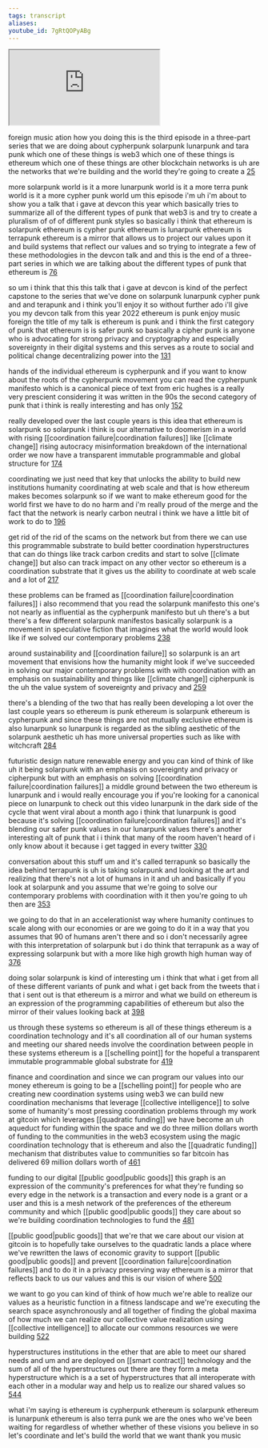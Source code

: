 ```yaml
---
tags: transcript
aliases:
youtube_id: 7gRtQOPyABg
---
```


<div class="yt-container"><iframe src="https://www.youtube.com/embed/7gRtQOPyABg"></iframe></div>

foreign music ation how you doing this is the third episode in a three-part series that we are doing about cypherpunk solarpunk lunarpunk and tara punk which one of these things is web3 which one of these things is ethereum which one of these things are other blockchain networks is uh are the networks that we're building and the world they're going to create a [25](https://www.youtube.com/watch?v=7gRtQOPyABg&t=25.08s)

more solarpunk world is it a more lunarpunk world is it a more terra punk world is it a more cypher punk world um this episode i'm uh i'm about to show you a talk that i gave at devcon this year which basically tries to summarize all of the different types of punk that web3 is and try to create a pluralism of of of different punk styles so basically i think that ethereum is solarpunk ethereum is cypher punk ethereum is lunarpunk ethereum is terrapunk ethereum is a mirror that allows us to project our values upon it and build systems that reflect our values and so trying to integrate a few of these methodologies in the devcon talk and and this is the end of a three-part series in which we are talking about the different types of punk that ethereum is [76](https://www.youtube.com/watch?v=7gRtQOPyABg&t=76.799s)

so um i think that this this talk that i gave at devcon is kind of the perfect capstone to the series that we've done on solarpunk lunarpunk cypher punk and and terapunk and i think you'll enjoy it so without further ado i'll give you my devcon talk from this year 2022 ethereum is punk enjoy music foreign the title of my talk is ethereum is punk and i think the first category of punk that ethereum is is safer punk so basically a cipher punk is anyone who is advocating for strong privacy and cryptography and especially sovereignty in their digital systems and this serves as a route to social and political change decentralizing power into the [131](https://www.youtube.com/watch?v=7gRtQOPyABg&t=131.52s)

hands of the individual ethereum is cypherpunk and if you want to know about the roots of the cypherpunk movement you can read the cypherpunk manifesto which is a canonical piece of text from eric hughes is a really very prescient considering it was written in the 90s the second category of punk that i think is really interesting and has only [152](https://www.youtube.com/watch?v=7gRtQOPyABg&t=152.4s)

really developed over the last couple years is this idea that ethereum is solarpunk so solarpunk i think is our alternative to doomerism in a world with rising [[coordination failure|coordination failures]] like [[climate change]] rising autocracy misinformation breakdown of the international order we now have a transparent immutable programmable and global structure for [174](https://www.youtube.com/watch?v=7gRtQOPyABg&t=174.959s)

coordinating we just need that key that unlocks the ability to build new institutions humanity coordinating at web scale and that is how ethereum makes becomes solarpunk so if we want to make ethereum good for the world first we have to do no harm and i'm really proud of the merge and the fact that the network is nearly carbon neutral i think we have a little bit of work to do to [196](https://www.youtube.com/watch?v=7gRtQOPyABg&t=196.019s)

get rid of the rid of the scams on the network but from there we can use this programmable substrate to build better coordination hyperstructures that can do things like track carbon credits and start to solve [[climate change]] but also can track impact on any other vector so ethereum is a coordination substrate that it gives us the ability to coordinate at web scale and a lot of [217](https://www.youtube.com/watch?v=7gRtQOPyABg&t=217.5s)

these problems can be framed as [[coordination failure|coordination failures]] i also recommend that you read the solarpunk manifesto this one's not nearly as influential as the cypherpunk manifesto but uh there's a but there's a few different solarpunk manifestos basically solarpunk is a movement in speculative fiction that imagines what the world would look like if we solved our contemporary problems [238](https://www.youtube.com/watch?v=7gRtQOPyABg&t=238.799s)

around sustainability and [[coordination failure]] so solarpunk is an art movement that envisions how the humanity might look if we've succeeded in solving our major contemporary problems with with coordination with an emphasis on sustainability and things like [[climate change]] cipherpunk is the uh the value system of sovereignty and privacy and [259](https://www.youtube.com/watch?v=7gRtQOPyABg&t=259.44s)

there's a blending of the two that has really been developing a lot over the last couple years so ethereum is punk ethereum is solarpunk ethereum is cypherpunk and since these things are not mutually exclusive ethereum is also lunarpunk so lunarpunk is regarded as the sibling aesthetic of the solarpunk aesthetic uh has more universal properties such as like with witchcraft [284](https://www.youtube.com/watch?v=7gRtQOPyABg&t=284.4s)

futuristic design nature renewable energy and you can kind of think of like uh it being solarpunk with an emphasis on sovereignty and privacy or cipherpunk but with an emphasis on solving [[coordination failure|coordination failures]] a middle ground between the two ethereum is lunarpunk and i would really encourage you if you're looking for a canonical piece on lunarpunk to check out this video lunarpunk in the dark side of the cycle that went viral about a month ago i think that lunarpunk is good because it's solving [[coordination failure|coordination failures]] and it's blending our safer punk values in our lunarpunk values there's another interesting alt of punk that i i think that many of the room haven't heard of i only know about it because i get tagged in every twitter [330](https://www.youtube.com/watch?v=7gRtQOPyABg&t=330.78s)

conversation about this stuff um and it's called terrapunk so basically the idea behind terrapunk is uh is taking solarpunk and looking at the art and realizing that there's not a lot of humans in it and uh and basically if you look at solarpunk and you assume that we're going to solve our contemporary problems with coordination with it then you're going to uh then are [353](https://www.youtube.com/watch?v=7gRtQOPyABg&t=353.82s)

we going to do that in an accelerationist way where humanity continues to scale along with our economies or are we going to do it in a way that you assumes that 90 of humans aren't there and so i don't necessarily agree with this interpretation of solarpunk but i do think that terrapunk as a way of expressing solarpunk but with a more like high growth high human way of [376](https://www.youtube.com/watch?v=7gRtQOPyABg&t=376.8s)

doing solar solarpunk is kind of interesting um i think that what i get from all of these different variants of punk and what i get back from the tweets that i that i sent out is that ethereum is a mirror and what we build on ethereum is an expression of the programming capabilities of ethereum but also the mirror of their values looking back at [398](https://www.youtube.com/watch?v=7gRtQOPyABg&t=398.52s)

us through these systems so ethereum is all of these things ethereum is a coordination technology and it's all coordination all of our human systems and meeting our shared needs involve the coordination between people in these systems ethereum is a [[schelling point]] for the hopeful a transparent immutable programmable global substrate for [419](https://www.youtube.com/watch?v=7gRtQOPyABg&t=419.699s)

finance and coordination and since we can program our values into our money ethereum is going to be a [[schelling point]] for people who are creating new coordination systems using web3 we can build new coordination mechanisms that leverage [[collective intelligence]] to solve some of humanity's most pressing coordination problems through my work at gitcoin which leverages [[quadratic funding]] we have become an uh aqueduct for funding within the space and we do three million dollars worth of funding to the communities in the web3 ecosystem using the magic coordination technology that is ethereum and also the [[quadratic funding]] mechanism that distributes value to communities so far bitcoin has delivered 69 million dollars worth of [461](https://www.youtube.com/watch?v=7gRtQOPyABg&t=461.58s)

funding to our digital [[public good|public goods]] this graph is an expression of the community's preferences for what they're funding so every edge in the network is a transaction and every node is a grant or a user and this is a mesh network of the preferences of the ethereum community and which [[public good|public goods]] they care about so we're building coordination technologies to fund the [481](https://www.youtube.com/watch?v=7gRtQOPyABg&t=481.919s)

[[public good|public goods]] that we're that we care about our vision at gitcoin is to hopefully take ourselves to the quadratic lands a place where we've rewritten the laws of economic gravity to support [[public good|public goods]] and prevent [[coordination failure|coordination failures]] and to do it in a privacy preserving way ethereum is a mirror that reflects back to us our values and this is our vision of where [500](https://www.youtube.com/watch?v=7gRtQOPyABg&t=500.34s)

we want to go you can kind of think of how much we're able to realize our values as a heuristic function in a fitness landscape and we're executing the search space asynchronously and all together of finding the global maxima of how much we can realize our collective value realization using [[collective intelligence]] to allocate our commons resources we were building [522](https://www.youtube.com/watch?v=7gRtQOPyABg&t=522.0s)

hyperstructures institutions in the ether that are able to meet our shared needs and um and are deployed on [[smart contract]] technology and the sum of all of the hyperstructures out there are they form a meta hyperstructure which is a a set of hyperstructures that all interoperate with each other in a modular way and help us to realize our shared values so [544](https://www.youtube.com/watch?v=7gRtQOPyABg&t=544.98s)

what i'm saying is ethereum is cypherpunk ethereum is solarpunk ethereum is lunarpunk ethereum is also terra punk we are the ones who we've been waiting for regardless of whether whether of these visions you believe in so let's coordinate and let's build the world that we want thank you music